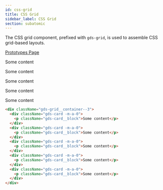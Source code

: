 ```yaml
---
id: css-grid
title: CSS Grid
sidebar_label: CSS Grid
section: subatomic
---
```


The CSS grid component, prefixed with `gds-grid`, is used to assemble CSS grid-based layouts.

<p style="margin-bottom: 0.8em">
    <a href="https://ds.gumgum.com/stable/index.html#gds-grid" target="_blank">Prototypes Page</a>
</p>

<div className="gds-grid__container--3">
    <div className="gds-card -m-a-0">
        <p className="gds-card__block">Some content</p>
    </div>
    <div className="gds-card -m-a-0">
        <p className="gds-card__block">Some content</p>
    </div>
    <div className="gds-card -m-a-0">
        <p className="gds-card__block">Some content</p>
    </div>
    <div className="gds-card -m-a-0">
        <p className="gds-card__block">Some content</p>
    </div>
    <div className="gds-card -m-a-0">
        <p className="gds-card__block">Some content</p>
    </div>
</div>

```html
<div className="gds-grid__container--3">
  <div className="gds-card -m-a-0">
    <p className="gds-card__block">Some content</p>
  </div>
  <div className="gds-card -m-a-0">
    <p className="gds-card__block">Some content</p>
  </div>
  <div className="gds-card -m-a-0">
    <p className="gds-card__block">Some content</p>
  </div>
  <div className="gds-card -m-a-0">
    <p className="gds-card__block">Some content</p>
  </div>
  <div className="gds-card -m-a-0">
    <p className="gds-card__block">Some content</p>
  </div>
</div>
```
